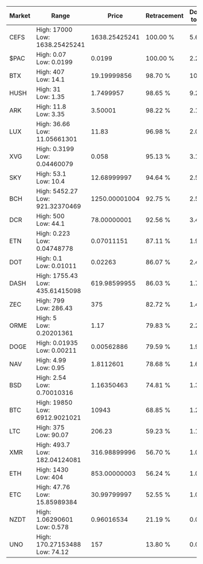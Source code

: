 | Market | Range | Price| Retracement | Doubles to 50% |
| --- | --- | --- | --- | --- |
| CEFS | High: 17000<br />Low: 1638.25425241 | 1638.25425241 | 100.00 % | 5.69 |
| $PAC | High: 0.07<br />Low: 0.0199 | 0.0199 | 100.00 % | 2.26 |
| BTX | High: 407<br />Low: 14.1 | 19.19999856 | 98.70 % | 10.97 |
| HUSH | High: 31<br />Low: 1.35 | 1.7499957 | 98.65 % | 9.24 |
| ARK | High: 11.8<br />Low: 3.35 | 3.50001 | 98.22 % | 2.16 |
| LUX | High: 36.66<br />Low: 11.05661301 | 11.83 | 96.98 % | 2.02 |
| XVG | High: 0.3199<br />Low: 0.04460079 | 0.058 | 95.13 % | 3.14 |
| SKY | High: 53.1<br />Low: 10.4 | 12.68999997 | 94.64 % | 2.50 |
| BCH | High: 5452.27<br />Low: 921.32370469 | 1250.00001004 | 92.75 % | 2.55 |
| DCR | High: 500<br />Low: 44.1 | 78.00000001 | 92.56 % | 3.49 |
| ETN | High: 0.223<br />Low: 0.04748778 | 0.07011151 | 87.11 % | 1.93 |
| DOT | High: 0.1<br />Low: 0.01011 | 0.02263 | 86.07 % | 2.43 |
| DASH | High: 1755.43<br />Low: 435.61415098 | 619.98599955 | 86.03 % | 1.77 |
| ZEC | High: 799<br />Low: 286.43 | 375 | 82.72 % | 1.45 |
| ORME | High: 5<br />Low: 0.20201361 | 1.17 | 79.83 % | 2.22 |
| DOGE | High: 0.01935<br />Low: 0.00211 | 0.00562886 | 79.59 % | 1.91 |
| NAV | High: 4.99<br />Low: 0.95 | 1.8112601 | 78.68 % | 1.64 |
| BSD | High: 2.54<br />Low: 0.70010316 | 1.16350463 | 74.81 % | 1.39 |
| BTC | High: 19850<br />Low: 6912.9021021 | 10943 | 68.85 % | 1.22 |
| LTC | High: 375<br />Low: 90.07 | 206.23 | 59.23 % | 1.13 |
| XMR | High: 493.7<br />Low: 182.04124081 | 316.98899996 | 56.70 % | 1.07 |
| ETH | High: 1430<br />Low: 404 | 853.00000003 | 56.24 % | 1.08 |
| ETC | High: 47.76<br />Low: 15.85989384 | 30.99799997 | 52.55 % | 1.03 |
| NZDT | High: 1.06290601<br />Low: 0.578 | 0.96016534 | 21.19 % | 0.00 |
| UNO | High: 170.27153488<br />Low: 74.12 | 157 | 13.80 % | 0.00 |
